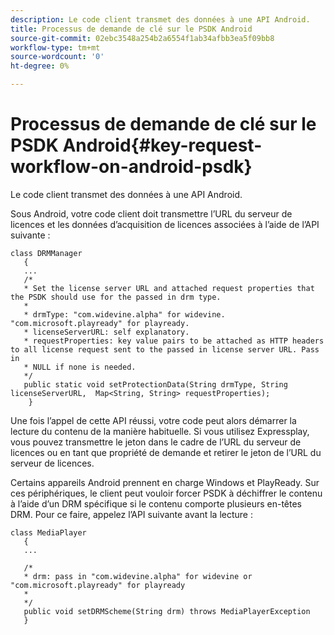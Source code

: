 ```yaml
---
description: Le code client transmet des données à une API Android.
title: Processus de demande de clé sur le PSDK Android
source-git-commit: 02ebc3548a254b2a6554f1ab34afbb3ea5f09bb8
workflow-type: tm+mt
source-wordcount: '0'
ht-degree: 0%

---
```


# Processus de demande de clé sur le PSDK Android{#key-request-workflow-on-android-psdk}

Le code client transmet des données à une API Android.

Sous Android, votre code client doit transmettre l’URL du serveur de licences et les données d’acquisition de licences associées à l’aide de l’API suivante :

```
class DRMManager 
   { 
   ... 
   /* 
   * Set the license server URL and attached request properties that the PSDK should use for the passed in drm type.  
   * 
   * drmType: "com.widevine.alpha" for widevine. "com.microsoft.playready" for playready. 
   * licenseServerURL: self explanatory.  
   * requestProperties: key value pairs to be attached as HTTP headers to all license request sent to the passed in license server URL. Pass in 
   * NULL if none is needed.  
   */ 
   public static void setProtectionData(String drmType, String licenseServerURL,  Map<String, String> requestProperties); 
    }
```

Une fois l’appel de cette API réussi, votre code peut alors démarrer la lecture du contenu de la manière habituelle. Si vous utilisez Expressplay, vous pouvez transmettre le jeton dans le cadre de l’URL du serveur de licences ou en tant que propriété de demande et retirer le jeton de l’URL du serveur de licences.

Certains appareils Android prennent en charge Windows et PlayReady. Sur ces périphériques, le client peut vouloir forcer PSDK à déchiffrer le contenu à l’aide d’un DRM spécifique si le contenu comporte plusieurs en-têtes DRM. Pour ce faire, appelez l’API suivante avant la lecture :

```
class MediaPlayer 
   { 
   ... 
    
   /* 
   * drm: pass in "com.widevine.alpha" for widevine or "com.microsoft.playready" for playready 
   * 
   */ 
   public void setDRMScheme(String drm) throws MediaPlayerException 
   }
```
